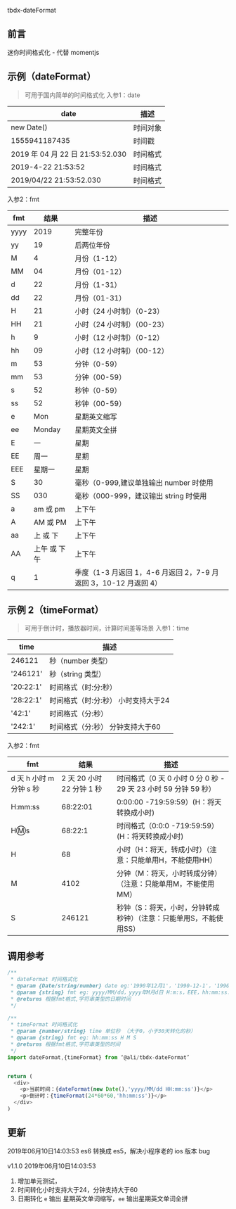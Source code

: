 tbdx-dateFormat

## 前言

迷你时间格式化 - 代替 momentjs

## 示例（dateFormat）
> 可用于国内简单的时间格式化
入参1：date

| date                             | 描述     |
| -------------------------------- | -------- |
| new Date()                       | 时间对象 |
| 1555941187435                    | 时间戳   |
| 2019 年 04 月 22 日 21:53:52.030  | 时间格式 |
| 2019-4-22 21:53:52               | 时间格式 |
| 2019/04/22 21:53:52.030          | 时间格式 |

入参2：fmt

| fmt  | 结果         | 描述                                                             |
| ---- | ------------ | ---------------------------------------------------------------- |
| yyyy | 2019         | 完整年份                                                         |
| yy   | 19           | 后两位年份                                                       |
| M    | 4            | 月份（1-12）                                                     |
| MM   | 04           | 月份（01-12）                                                    |
| d    | 22           | 月份（1-31）                                                     |
| dd   | 22           | 月份（01-31）                                                    |
| H    | 21           | 小时（24 小时制）（0-23）                                          |
| HH   | 21           | 小时（24 小时制）（00-23）                                         |
| h    | 9            | 小时（12 小时制）（0-12）                                          |
| hh   | 09           | 小时（12 小时制）（00-12）                                         |
| m    | 53           | 分钟（0-59）                                                     |
| mm   | 53           | 分钟（00-59）                                                    |
| s    | 52           | 秒钟（0-59）                                                     |
| ss   | 52           | 秒钟（00-59）                                                    |
| e    | Mon          | 星期英文缩写                                                      |
| ee   | Monday       | 星期英文全拼                                                      |
| E    | 一           | 星期                                                             |
| EE   | 周一          | 星期                                                             |
| EEE  | 星期一        | 星期                                                             |
| S    | 30           | 毫秒（0-999,建议单独输出 number 时使用                           |
| SS   | 030          | 毫秒（000-999，建议输出 string 时使用                            |
| a    | am 或 pm     | 上下午                                                           |
| A    | AM 或 PM     | 上下午                                                           |
| aa   | 上 或 下     | 上下午                                                           |
| AA   | 上午 或 下午 | 上下午                                                           |
| q    | 1            | 季度（1-3 月返回 1，4-6 月返回 2，7-9 月返回 3，10-12 月返回 4） |

## 示例 2（timeFormat）
> 可用于倒计时，播放器时间，计算时间差等场景
入参1：time

| time      | 描述                 |
| --------- | -------------------- |
| 246121    | 秒（number 类型）      |
| '246121'  | 秒（string 类型）      |
| '20:22:1' | 时间格式（时:分:秒）    |
| '28:22:1' | 时间格式（时:分:秒） 小时支持大于24  |
| '42:1' | 时间格式（分:秒）          |
| '242:1' | 时间格式（分:秒） 分钟支持大于60  |

入参2：fmt

| fmt                        | 结果                       | 描述                                                                |
| -------------------------- | -------------------------- | ------------------------------------------------------------------- |
| d 天 h 小时 m 分钟 s 秒    | 2 天 20 小时 22 分钟 1 秒  | 时间格式（0 天 0 小时 0 分 0 秒 - 29 天 23 小时 59 分钟 59 秒）     |
| H:mm:ss | 68:22:01  | 0:00:00 -719:59:59）(H：将天转换成小时)     |
| H:m:s                      | 68:22:1                    | 时间格式（0:0:0 -719:59:59）(H：将天转换成小时)                  |
| H                          | 68                       | 小时（H：将天，转成小时）（注意：只能单用H，不能使用HH）               |
| M                          | 4102                       | 分钟（M：将天，小时转成分钟）（注意：只能单用M，不能使用MM）          |
| S                          | 246121                     | 秒钟（S：将天，小时，分钟转成秒钟）（注意：只能单用S，不能使用SS）     |

## 调用参考

```javascript
/**
 * dateFormat 时间格式化
 * @param {Date/string/number} date eg:'1990年12月1'，'1990-12-1'，'1990/12/1'，new Date()，时间戳
 * @param {string} fmt eg: yyyy/MM/dd，yyyy年M月d日 H:m:s，EEE，hh:mm:ss.SS a
 * @returns 根据fmt格式,字符串类型的日期时间
 */

/**
 * timeFormat 时间格式化
 * @param {number/string} time 单位秒 （大于0，小于30天转化的秒）
 * @param {string} fmt eg: hh:mm:ss H M S
 * @returns 根据fmt格式,字符串类型的时间
 */
import dateFormat,{timeFormat} from ‘@ali/tbdx-dateFormat’


return (
  <div>
    <p>当前时间：{dateFormat(new Date(),'yyyy/MM/dd HH:mm:ss')}</p>
    <p>倒计时：{timeFormat(24*60*60,'hh:mm:ss')}</p>
  </div>
)
```

## 更新
2019年06月10日14:03:53 es6 转换成 es5，解决小程序老的 ios 版本 bug

v1.1.0
2019年06月10日14:03:53 
1. 增加单元测试，
2. 时间转化小时支持大于24，分钟支持大于60
3. 日期转化 `e` 输出 星期英文单词缩写，`ee` 输出星期英文单词全拼